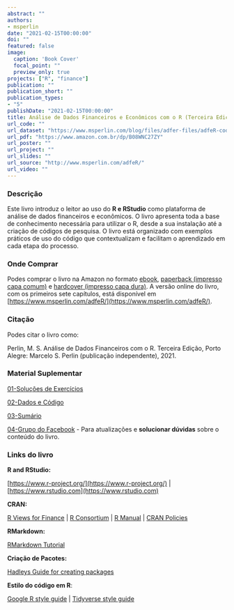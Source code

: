 ```yaml
---
abstract: ""
authors:
- msperlin
date: "2021-02-15T00:00:00"
doi: ""
featured: false
image:
  caption: 'Book Cover'
  focal_point: ""
  preview_only: true
projects: ["R", "finance"]
publication: ""
publication_short: ""
publication_types:
- "5"
publishDate: "2021-02-15T00:00:00"
title: Análise de Dados Financeiros e Econômicos com o R (Terceira Edição)
url_code: ""
url_dataset: "https://www.msperlin.com/blog/files/adfer-files/adfeR-code-and-data.zip"
url_pdf: "https://www.amazon.com.br/dp/B08WNC27ZY"
url_poster: ""
url_project: ""
url_slides: ""
url_source: "http://www.msperlin.com/adfeR/"
url_video: ""
---
```


### Descrição

Este livro introduz o leitor ao uso do <strong>R e RStudio</strong> como plataforma de análise de dados financeiros e econômicos. O livro apresenta toda a base de conhecimento necessária para utilizar o R, desde a sua instalação até a criação de códigos de pesquisa. O livro está organizado com exemplos práticos de uso do código que contextualizam e facilitam o aprendizado em cada etapa do processo. 

### Onde Comprar

Podes comprar o livro na Amazon no formato [ebook](https://www.amazon.com.br/dp/B08WNC27ZY), [paperback (impresso capa comum)](https://www.amazon.com/dp/B08WP8CCDB) e [hardcover (impresso capa dura)](https://www.amazon.com/dp/B08WZ8XQBW). A versão online do livro, com os primeiros sete capítulos, está disponível em [https://www.msperlin.com/adfeR/](https://www.msperlin.com/adfeR/).

### Citação

Podes citar o livro como:

Perlin, M. S. Análise de Dados Financeiros com o R. Terceira Edição, Porto Alegre: Marcelo S. Perlin (publicação independente), 2021.


### Material Suplementar

[01-Soluções de Exercícios](http://www.msperlin.com/adfeR/)

[02-Dados e Código](https://www.msperlin.com/blog/files/adfer-files/adfeR-code-and-data.zip)

[03-Sumário](https://www.msperlin.com/blog/files/adfer-files/TOC-adfeR-ed3.pdf)

[04-Grupo do Facebook](https://www.facebook.com/groups/2881945072053445) - Para atualizações e **solucionar dúvidas** sobre o conteúdo do livro.

### Links do livro

**R and RStudio:**

[https://www.r-project.org/](https://www.r-project.org/) | [https://www.rstudio.com](https://www.rstudio.com)

**CRAN:**

[R Views for Finance](https://cran.r-project.org/web/views/Finance.html) | [R Consortium](https://www.r-consortium.org/) | [R Manual](https://cran.r-project.org/doc/manuals/R-lang.html) | [CRAN Policies](https://cran.r-project.org/web/packages/policies.html)

**RMarkdown:**

[RMarkdown Tutorial](http://rmarkdown.rstudio.com/index.html) 

**Criação de Pacotes:**

[Hadleys Guide for creating packages](http://r-pkgs.had.co.nz/intro.html) 

**Estilo do código em R**:

[Google R style guide](https://google.github.io/styleguide/Rguide.xml) | [Tidyverse style guide](http://adv-r.had.co.nz/Style.html)

